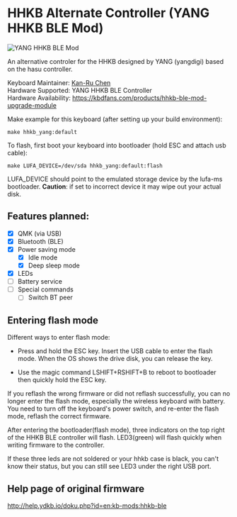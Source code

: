 # HHKB Alternate Controller (YANG HHKB BLE Mod)

![YANG HHKB BLE Mod](https://i.imgur.com/aZP1GYc.jpeg)

An alternative controler for the HHKB designed by YANG (yangdigi)
based on the hasu controller.

Keyboard Maintainer: [Kan-Ru Chen](https://github.com/kanru)  
Hardware Supported: YANG HHKB BLE Controller  
Hardware Availability: https://kbdfans.com/products/hhkb-ble-mod-upgrade-module

Make example for this keyboard (after setting up your build environment):

    make hhkb_yang:default

To flash, first boot your keyboard into bootloader (hold ESC and attach usb cable):

    make LUFA_DEVICE=/dev/sda hhkb_yang:default:flash

LUFA_DEVICE should point to the emulated storage device by the lufa-ms
bootloader. **Caution**: if set to incorrect device it may wipe out
your actual disk.

## Features planned:

- [x] QMK (via USB)
- [x] Bluetooth (BLE)
- [x] Power saving mode
  - [x] Idle mode
  - [x] Deep sleep mode
- [x] LEDs
- [ ] Battery service
- [ ] Special commands
  - [ ] Switch BT peer

## Entering flash mode

Different ways to enter flash mode:

* Press and hold the ESC key. Insert the USB cable to enter the flash
  mode. When the OS shows the drive disk, you can release the key.

* Use the magic command LSHIFT+RSHIFT+B to reboot to bootloader then
  quickly hold the ESC key.

If you reflash the wrong firmware or did not reflash successfully, you
can no longer enter the flash mode, especially the wireless keyboard
with battery. You need to turn off the keyboard's power switch, and
re-enter the flash mode, reflash the correct firmware.

After entering the bootloader(flash mode), three indicators on the top
right of the HHKB BLE controller will flash. LED3(green) will flash
quickly when writing firmware to the controller.

If these three leds are not soldered or your hhkb case is black, you
can't know their status, but you can still see LED3 under the right
USB port.

## Help page of original firmware

http://help.ydkb.io/doku.php?id=en:kb-mods:hhkb-ble
